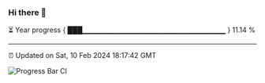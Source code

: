 ### Hi there 👋

⏳ Year progress { ███▁▁▁▁▁▁▁▁▁▁▁▁▁▁▁▁▁▁▁▁▁▁▁▁▁▁▁ } 11.14 %

---

⏰ Updated on Sat, 10 Feb 2024 18:17:42 GMT

![Progress Bar CI](https://github.com/liununu/liununu/workflows/Progress%20Bar%20CI/badge.svg)
